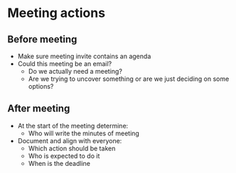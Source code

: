# Meeting actions

## Before meeting
- Make sure meeting invite contains an agenda
- Could this meeting be an email? 
    - Do we actually need a meeting? 
    - Are we trying to uncover something or are we just deciding on some options?

## After meeting
- At the start of the meeting determine:
    - Who will write the minutes of meeting
- Document and align with everyone:
    - Which action should be taken
    - Who is expected to do it
    - When is the deadline
